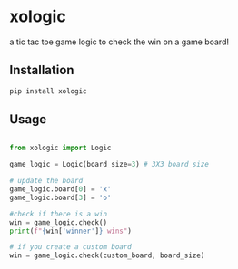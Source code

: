 # xologic

a tic tac toe game logic to check the win on a game board!

## Installation

```bash
pip install xologic
```

## Usage

```python

from xologic import Logic

game_logic = Logic(board_size=3) # 3X3 board_size

# update the board
game_logic.board[0] = 'x'
game_logic.board[3] = 'o'

#check if there is a win
win = game_logic.check()
print(f"{win['winner']} wins")

# if you create a custom board
win = game_logic.check(custom_board, board_size)
```
